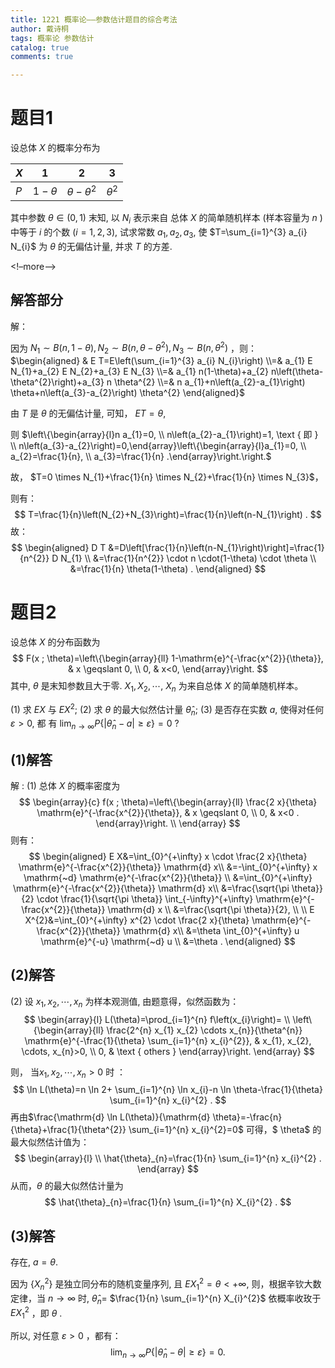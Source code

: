 ```yaml
---
title: 1221 概率论——参数估计题目的综合考法
author: 戴诗桐
tags: 概率论 参数估计
catalog: true
comments: true

---
```


# 题目1

设总体 $X$ 的概率分布为

| $X$  | 1          | 2                 | 3          |
| ---- | ---------- | ----------------- | ---------- |
| $P$  | $1-\theta$ | $\theta-\theta^2$ | $\theta^2$ |

其中参数 $\theta \in(0,1)$ 末知, 以 $N_{i}$ 表示来自 总体 $X$ 的简单随机样本 (样本容量为 $n$ ) 中等于 $i$ 的个数 $(i=1,2,3)$, 试求常数 $a_{1}, a_{2}, a_{3}$, 使 $T=\sum_{i=1}^{3} a_{i} N_{i}$ 为 $\theta$ 的无偏估计量, 并求 $T$ 的方差.

<!–more–>



## 解答部分

解：

 因为 $N_{1} \sim B(n, 1-\theta), N_{2} \sim B(n, \theta-\theta^{2}), N_{3} \sim B(n, \theta^{2})$ ，则：
$\begin{aligned} & E T=E\left(\sum_{i=1}^{3} a_{i} N_{i}\right) \\=& a_{1} E N_{1}+a_{2} E N_{2}+a_{3} E N_{3} \\=& a_{1} n(1-\theta)+a_{2} n\left(\theta-\theta^{2}\right)+a_{3} n \theta^{2} \\=& n a_{1}+n\left(a_{2}-a_{1}\right) \theta+n\left(a_{3}-a_{2}\right) \theta^{2} \end{aligned}$

由 $T$ 是 $\theta$ 的无偏估计量, 可知，  $E T=\theta$,

则 $\left\{\begin{array}{l}n a_{1}=0, \\ n\left(a_{2}-a_{1}\right)=1, \text { 即 } \\ n\left(a_{3}-a_{2}\right)=0,\end{array}\left\{\begin{array}{l}a_{1}=0, \\ a_{2}=\frac{1}{n}, \\ a_{3}=\frac{1}{n} .\end{array}\right.\right.$

故， $T=0 \times N_{1}+\frac{1}{n} \times N_{2}+\frac{1}{n} \times N_{3}$，

则有：
$$
T=\frac{1}{n}\left(N_{2}+N_{3}\right)=\frac{1}{n}\left(n-N_{1}\right) .
$$
故：
$$
\begin{aligned}
D T &=D\left[\frac{1}{n}\left(n-N_{1}\right)\right]=\frac{1}{n^{2}} D N_{1} \\
&=\frac{1}{n^{2}} \cdot n \cdot(1-\theta) \cdot \theta \\
&=\frac{1}{n} \theta(1-\theta) .
\end{aligned}
$$


# 题目2

设总体 $X$ 的分布函数为
$$
F(x ; \theta)=\left\{\begin{array}{ll}
1-\mathrm{e}^{-\frac{x^{2}}{\theta}}, & x \geqslant 0, \\
0, & x<0,
\end{array}\right.
$$
其中, $\theta$ 是末知参数且大于零. $X_{1}, X_{2}, \cdots$, $X_{n}$ 为来自总体 $X$ 的简单随机样本。

(1) 求 $E X$ 与 $E X^{2}$;
(2) 求 $\theta$ 的最大似然估计量 $\hat{\theta}_{n}$;
(3) 是否存在实数 $a$, 使得对任何 $\varepsilon>0$, 都 有 $\lim _{n \rightarrow \infty} P\left\{\left|\hat{\theta}_{n}-a\right| \geqslant \varepsilon\right\}=0$ ?

## (1)解答

解 : (1) 总体 $X$ 的概率密度为
$$
\begin{array}{c}
f(x ; \theta)=\left\{\begin{array}{ll}
\frac{2 x}{\theta} \mathrm{e}^{-\frac{x^{2}}{\theta}}, & x \geqslant 0, \\
0, & x<0 .
\end{array}\right. \\
\end{array}
$$
则有：
$$
\begin{aligned}
E X&=\int_{0}^{+\infty} x \cdot \frac{2 x}{\theta} \mathrm{e}^{-\frac{x^{2}}{\theta}} \mathrm{d} x\\
&=-\int_{0}^{+\infty} x \mathrm{~d} \mathrm{e}^{-\frac{x^{2}}{\theta}} \\
&=\int_{0}^{+\infty} \mathrm{e}^{-\frac{x^{2}}{\theta}} \mathrm{d} x\\
&=\frac{\sqrt{\pi \theta}}{2} \cdot \frac{1}{\sqrt{\pi \theta}} \int_{-\infty}^{+\infty} \mathrm{e}^{-\frac{x^{2}}{\theta}} \mathrm{d} x \\
&=\frac{\sqrt{\pi \theta}}{2}, \\
\\
E X^{2}&=\int_{0}^{+\infty} x^{2} \cdot \frac{2 x}{\theta} \mathrm{e}^{-\frac{x^{2}}{\theta}} \mathrm{d} x\\
&=\theta \int_{0}^{+\infty} u \mathrm{e}^{-u} \mathrm{~d} u \\
&=\theta .
\end{aligned}
$$

## (2)解答

(2) 设 $x_{1}, x_{2}, \cdots, x_{n}$ 为样本观测值, 由题意得，似然函数为：
$$
\begin{array}{l}
L(\theta)=\prod_{i=1}^{n} f\left(x_{i}\right)= \\
\left\{\begin{array}{ll}
\frac{2^{n} x_{1} x_{2} \cdots x_{n}}{\theta^{n}} \mathrm{e}^{-\frac{1}{\theta} \sum_{i=1}^{n} x_{i}^{2}}, & x_{1}, x_{2}, \cdots, x_{n}>0, \\
0, & \text { others }
\end{array}\right.
\end{array}
$$

则， 当$x_{1}, x_{2}, \cdots, x_{n}>0$ 时 ：
$$
\ln L(\theta)=n \ln 2+ 
\sum_{i=1}^{n} \ln x_{i}-n \ln \theta-\frac{1}{\theta} \sum_{i=1}^{n} x_{i}^{2} .
$$
再由$\frac{\mathrm{d} \ln L(\theta)}{\mathrm{d} \theta}=-\frac{n}{\theta}+\frac{1}{\theta^{2}} \sum_{i=1}^{n} x_{i}^{2}=0$ 可得，$ \theta$ 的最大似然估计值为：
$$
\begin{array}{l}
 \\
\hat{\theta}_{n}=\frac{1}{n} \sum_{i=1}^{n} x_{i}^{2} .
\end{array}
$$
从而，$\theta$ 的最大似然估计量为
$$
\hat{\theta}_{n}=\frac{1}{n} \sum_{i=1}^{n} X_{i}^{2} .
$$

## (3)解答

存在, $a=\theta$. 

因为 $\left\{X_{n}^{2}\right\}$ 是独立同分布的随机变量序列, 且 $E X_{1}^{2}=\theta<+\infty$, 则，根据辛钦大数定律，当 $n \rightarrow \infty$ 时, $\hat{\theta}_{n}=$ $\frac{1}{n} \sum_{i=1}^{n} X_{i}^{2}$ 依概率收玫于 $E X_{1}^{2}$ ，即 $\theta$ .

所以, 对任意 $\varepsilon>0$ ，都有：
$$
\lim _{n \rightarrow \infty} P\left\{\left|\hat{\theta}_{n}-\theta\right| \geqslant \varepsilon\right\}=0 .
$$